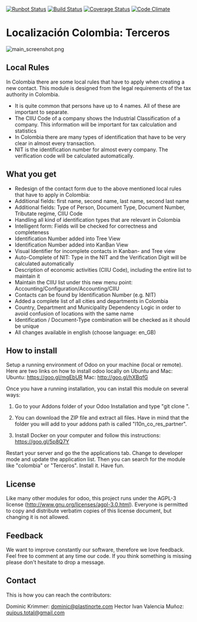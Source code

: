 [![Runbot Status](https://runbot.odoo-community.org/runbot/badge/flat/195/9.0.svg)](https://runbot.odoo-community.org/runbot/repo/github-com-oca-l10n-columbia-201)
[![Build Status](https://travis-ci.org/OCA/l10n-columbia.svg?branch=9.0)](https://travis-ci.org/OCA/l10n-columbia)
[![Coverage Status](https://coveralls.io/repos/OCA/l10n-columbia/badge.svg?branch=9.0&service=github)](https://coveralls.io/github/OCA/l10n-columbia?branch=9.0)
[![Code Climate](https://codeclimate.com/github/OCA/l10n-columbia/badges/gpa.svg)](https://codeclimate.com/github/OCA/l10n-columbia)

Localización Colombia: Terceros
======

![main_screenshot.png](http://www.plastinorte.com/images/main_screenshot.png)

Local Rules
-----------------
In Colombia there are some local rules that have to apply when creating a new contact. 
This module is designed from the legal requirements of the tax authority in Colombia.

- It is quite common that persons have up to 4 names. All of these are important to separate.
- The CIIU Code of a company shows the Industrial Classification of a company. This information will be important for tax calculation and statistics
- In Colombia there are many types of identification that have to be very clear in almost every transaction.
- NIT is the identification number for almost every company. The verification code will be calculated automatically.

What you get
-----------------
- Redesign of the contact form due to the above mentioned local rules that have to apply in Colombia:
- Additional fields: first name, second name, last name, second last name
- Additional fields: Type of Person, Document Type, Document Number, Tributate regime, CIIU Code
- Handling all kind of identification types that are relevant in Colombia
- Intelligent form: Fields will be checked for correctness and completeness
- Identification Number added into Tree View
- Identification Number added into KanBan View
- Visual Identifier for incomplete contacts in Kanban- and Tree view
- Auto-Complete of NIT: Type in the NIT and the Verification Digit will be calculated automatically
- Description of economic activities (CIIU Code), including the entire list to maintain it
- Maintain the CIIU list under this new menu point: Accounting/Configuration/Accounting/CIIU
- Contacts can be found by Identification Number (e.g. NIT)
- Added a complete list of all cities and departments in Colombia
- Country, Department and Municipality Dependency Logic in order to avoid confusion of locations with the same name
- Identification / Document-Type combination will be checked as it should be unique
- All changes available in english (choose language: en_GB)

How to install
-----------------
Setup a running environment of Odoo on your machine (local or remote). Here are two links on how to install odoo locally on Ubuntu and Mac: 
Ubuntu: https://goo.gl/mgEbUR
Mac: http://goo.gl/hXBqfG

Once you have a running installation, you can install this module on several ways: 

1. Go to your Addons folder of your Odoo Installation and type "git clone <repository-master>". 

2. You can download the ZIP file and extract all files. Have in mind that the folder you will add to your addons path is called "l10n_co_res_partner".

3. Install Docker on your computer and follow this instructions: https://goo.gl/5p8Q7Y


Restart your server and go the the applications tab. Change to developer mode and update the application list. Then you can search for the module like "colombia" or "Terceros". Install it. Have fun.

License
-----------------
Like many other modules for odoo, this project runs under the AGPL-3 license (http://www.gnu.org/licenses/agpl-3.0.html).
Everyone is permitted to copy and distribute verbatim copies of this license document, but changing it is not allowed.


Feedback
-----------------
We want to improve constantly our software, therefore we love feedback. Feel free to comment at any time our code. 
If you think something is missing please don't hesitate to drop a message.


Contact
-----------------
This is how you can reach the contributors: 

Dominic Krimmer: dominic@plastinorte.com
Hector Ivan Valencia Muñoz: quipus.total@gmail.com
